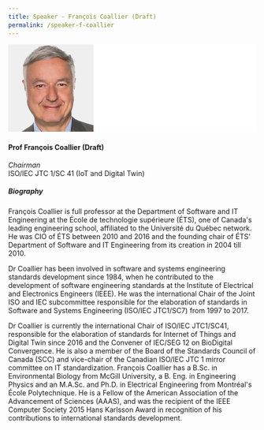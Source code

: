 ```yaml
---
title: Speaker - François Coallier (Draft)
permalink: /speaker-f-coallier
---
```

![François Coallier](/images/speakers/Coallier-Francois.jpg)

#### **Prof François Coallier (Draft)**

*Chairman*  
ISO/IEC JTC 1/SC 41 (IoT and Digital Twin)

##### **Biography**

François Coallier is full professor at the Department of Software and IT Engineering at the École de technologie supérieure (ÉTS), one of Canada's leading engineering school, affiliated to the Université du Québec network. He was CIO of ÉTS between 2010 and 2016 and the founding chair of ÉTS' Department of Software and IT Engineering from its creation in 2004 till 2010.

Dr Coallier has been involved in software and systems engineering standards development since 1984, when he contributed to the development of software engineering standards at the Institute of Electrical and Electronics Engineers (IEEE). He was the international Chair of the Joint ISO and IEC subcommittee responsible for the elaboration of standards in Software and Systems Engineering (ISO/IEC JTC1/SC7) from 1997 to 2017.

Dr Coallier is currently the international Chair of ISO/IEC JTC1/SC41, responsible for the elaboration of standards for Internet of Things and Digital Twin since 2016 and the Convener of IEC/SEG 12 on BioDigital Convergence. He is also a member of the Board of the Standards Council of Canada (SCC) and vice-chair of the Canadian ISO/IEC JTC 1 mirror committee on IT standardization.
François Coallier has a B.Sc. in Environmental Biology from McGill University, a B. Eng. in Engineering Physics and an M.A.Sc. and Ph.D. in Electrical Engineering from Montréal's École Polytechnique. He is a Fellow of the American Association of the Advancement of Sciences (AAAS), and was the recipient of the IEEE Computer Society 2015 Hans Karlsson Award in recognition of his contributions to international standards development.